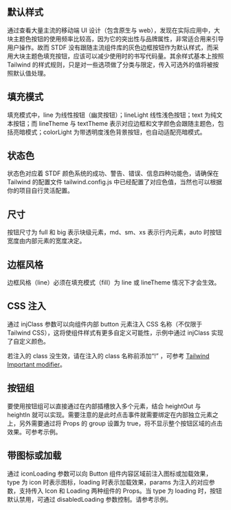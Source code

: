 ## 默认样式

通过查看大量主流的移动端 UI 设计（包含原生与 web），发现在实际应用中，大块主题色按钮的使用频率比较高，因为它的突出性与品牌属性，非常适合用来引导用户操作。故而 STDF 没有跟随主流组件库的灰色边框按钮作为默认样式，而采用大块主题色填充按钮，应该可以减少使用时的书写代码量。其余样式基本上按照 Tailwind 的样式规则，只是对一些选项做了分类与限定，传入可选外的值将被按照默认值处理。

## 填充模式

填充模式中，line 为线性按钮（幽灵按钮）；lineLight 线性浅色按钮；text 为纯文本按钮；而 lineTheme 与 textTheme 表示对应边框和文字颜色会跟随主题色，包括亮暗模式；colorLight 为带透明度浅色背景按钮，也自动适配亮暗模式。

## 状态色

状态色对应着 STDF 颜色系统的成功、警告、错误、信息四种功能色，请确保在 Tailwind 的配置文件 tailwind.config.js 中已经配置了对应色值，当然也可以根据你的项目自行灵活配置。

## 尺寸

按钮尺寸为 full 和 big 表示块级元素，md、sm、xs 表示行内元素，auto 时按钮宽度由内部元素的宽度决定。

## 边框风格

边框风格（line）必须在填充模式（fill）为 line 或 lineTheme 情况下才会生效。

## CSS 注入

通过 injClass 参数可以向组件内部 button 元素注入 CSS 名称（不仅限于 Tailwind CSS），这将使组件样式有更多自定义可能性，示例中通过 injClass 实现了自定义颜色。

若注入的 class 没生效，请在注入的 class 名称前添加“!” ，可参考 [Tailwind Important modifier](https://tailwindcss.com/docs/configuration#important-modifier)。

## 按钮组

要使用按钮组可以直接通过在内部插槽放入多个元素，结合 heightOut 与 heightIn 就可以实现。需要注意的是此时点击事件就需要绑定在内部独立元素之上，另外需要通过将 Props 的 group 设置为 true，将不显示整个按钮区域的点击效果。可参考示例。

## 带图标或加载

通过 iconLoading 参数可以向 Button 组件内容区域前注入图标或加载效果，type 为 icon 时表示图标，loading 时表示加载效果，params 为注入的对应参数，支持传入 Icon 和 Loading 两种组件的 Props。当 type 为 loading 时，按钮默认禁用，可通过 disabledLoading 参数控制。请参考示例。
